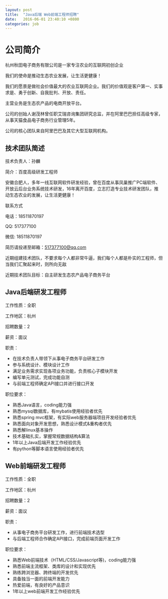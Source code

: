 ```yaml
---
layout: post
title:  "Java后端 Web前端工程师招聘"
date:   2016-06-01 23:40:10 +0800
categories: job
---
```


# 公司简介

杭州秋田电子商务有限公司是一家专注农业的互联网初创企业

我们的使命是推动生态农业发展，让生活更健康！

我们的愿景是做社会价值最大的农业互联网企业。我们的价值观是客户第一、实事求是、勇于创新、自我批判、开放、责任。

主营业务是生态农产品的电商开放平台。

公司的创始人谢茂林曾任职艾瑞咨询集团研究总监，并在阿里巴巴担任高级专家，从事天猫食品电子商务行业管理5年。

公司的核心团队来自阿里巴巴及其它大型互联网机构。

## 技术团队简述

技术负责人：孙麟

简介：百度高级研发工程师

安徽合肥人，多年一线互联网软件研发经验，曾在百度从事凤巢推广PC端软件、开放云后台业务系统技术研发，16年离开百度，立志打造专业技术研发团队，推动生态农业的发展，让生活更健康！

联系方式

电话：18511870197

QQ: 517377100

微信: 18511870197

简历请投递至邮箱：517377100@qq.com

近期组建技术团队，不要求每个人都非常牛逼，我们每个人都是朴实的工程师，但当我们汇聚起来时，则所向无敌

近期技术团队目标：自主研发生态农产品电子商务平台

## Java后端研发工程师

工作性质：全职

工作地区：杭州

招聘数量：2

薪资：面议

职责：

- 在技术负责人带领下从事电子商务平台研发工作
- 参与系统设计、模块设计工作
- 满足业务需求实现各项业务功能，负责核心子模块开发
- 编写单元测试，完成功能自测
- 与前端工程师确定API接口并进行接口开发

职位要求：

- 熟悉Java语言，coding能力强
- 熟悉mysql数据库，有mybatis使用经验者优先
- 熟悉spring mvc框架，有实际web服务器端项目开发经验者优先
- 熟悉面向对象开发思想，熟悉设计模式&重构者优先
- 熟悉解linux基本操作
- 技术基础扎实，掌握常规数据结构&算法
- 1年以上Java后端开发工作经验优先
- 有python等脚本语言使用经验者优先

## Web前端研发工程师

工作性质：全职

工作地区：杭州

招聘数量：2

薪资：面议

职责：

- 从事电子商务平台研发工作，进行前端技术选型
- 与后端工程师合作确定API接口，完成前端页面开发工作

职位要求：

- 熟悉Web前端技术（HTML/CSS/Javascript等)，coding能力强
- 熟悉前端主流框架、类库的设计和实现优先
- 熟练跨浏览器、跨终端的开发优先
- 具备独当一面的前端开发能力
- 热爱前端，有良好的产品意识
- 1年以上web前端开发工作经验优先
